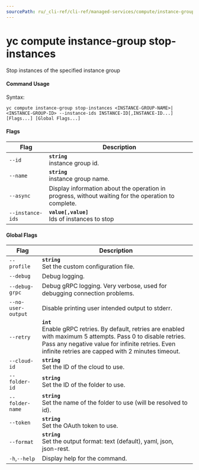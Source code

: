 ```yaml
---
sourcePath: ru/_cli-ref/cli-ref/managed-services/compute/instance-group/stop-instances.md
---
```

# yc compute instance-group stop-instances

Stop instances of the specified instance group

#### Command Usage

Syntax: 

`yc compute instance-group stop-instances <INSTANCE-GROUP-NAME>|<INSTANCE-GROUP-ID> --instance-ids INSTANCE-ID[,INSTANCE-ID...] [Flags...] [Global Flags...]`

#### Flags

| Flag | Description |
|----|----|
|`--id`|<b>`string`</b><br/>instance group id.|
|`--name`|<b>`string`</b><br/>instance group name.|
|`--async`|Display information about the operation in progress, without waiting for the operation to complete.|
|`--instance-ids`|<b>`value[,value]`</b><br/>Ids of instances to stop|

#### Global Flags

| Flag | Description |
|----|----|
|`--profile`|<b>`string`</b><br/>Set the custom configuration file.|
|`--debug`|Debug logging.|
|`--debug-grpc`|Debug gRPC logging. Very verbose, used for debugging connection problems.|
|`--no-user-output`|Disable printing user intended output to stderr.|
|`--retry`|<b>`int`</b><br/>Enable gRPC retries. By default, retries are enabled with maximum 5 attempts. Pass 0 to disable retries. Pass any negative value for infinite retries. Even infinite retries are capped with 2 minutes timeout.|
|`--cloud-id`|<b>`string`</b><br/>Set the ID of the cloud to use.|
|`--folder-id`|<b>`string`</b><br/>Set the ID of the folder to use.|
|`--folder-name`|<b>`string`</b><br/>Set the name of the folder to use (will be resolved to id).|
|`--token`|<b>`string`</b><br/>Set the OAuth token to use.|
|`--format`|<b>`string`</b><br/>Set the output format: text (default), yaml, json, json-rest.|
|`-h`,`--help`|Display help for the command.|
